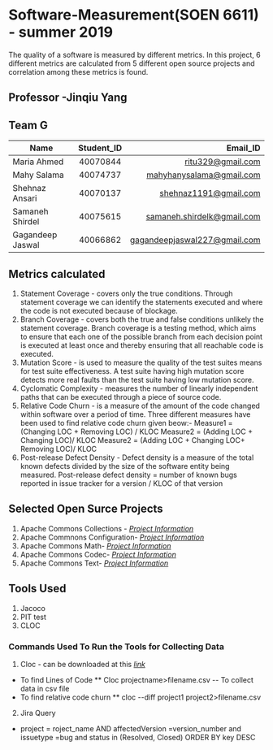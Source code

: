 # Software-Measurement(SOEN 6611) - summer 2019
The quality of a software is measured by different metrics. In this project, 6 different metrics are calculated from 5 different open source projects and correlation among these metrics is found. 
## Professor -Jinqiu Yang
## Team G 
| Name       | Student_ID           | Email_ID  |
| ------------- |:-------------:| -----:|
| Maria Ahmed    | 40070844  |ritu329@gmail.com |
| Mahy Salama    |  40074737      |   mahyhanysalama@gmail.com |
|Shehnaz Ansari  | 40070137     |   shehnaz1191@gmail.com |
|Samaneh Shirdel | 40075615      |   samaneh.shirdelk@gmail.com |
|Gagandeep Jaswal| 40066862      |   gagandeepjaswal227@gmail.com |
## Metrics calculated
1. Statement Coverage - covers only the true conditions. Through statement coverage we can identify the statements executed and where the code is not executed because of blockage. 
2. Branch Coverage - covers both the true and false conditions unlikely the statement coverage. Branch coverage is a testing method, which aims to ensure that each one of the possible branch from each decision point is executed at least once and thereby ensuring that all reachable code is executed. 
3. Mutation Score - is used to measure the quality of the test suites means for test suite effectiveness. A test suite having high mutation score detects more real faults than the test suite having low mutation score.
4. Cyclomatic Complexity - measures the number of linearly independent paths that can be executed through a piece of source code. 
5. Relative Code Churn - is a measure of the amount of the code changed within software over a period of time. Three different measures have been used to find relative code churn given beow:-
Measure1 = (Changing LOC + Removing LOC) / KLOC 
Measure2 = (Adding LOC + Changing LOC)/ KLOC 
Measure2 = (Adding LOC + Changing LOC+ Removing LOC)/ KLOC
6. Post-release Defect Density - Defect density is a measure of the total known defects divided by the size of the
software entity being measured.
Post-release defect density = number of known bugs reported in issue tracker for a version / KLOC of that version 
## Selected Open Surce Projects
1. Apache Commons Collections - _[Project Information](https://commons.apache.org/proper/commons-collections/)_
2. Apache Commnons Configuration- _[Project Information](https://commons.apache.org/proper/commons-configuration/)_
3. Apache Commons Math- _[Project Information](https://commons.apache.org/proper/commons-math/)_
4. Apache Commons Codec- _[Project Information](https://commons.apache.org/proper/commons-codec/)_
5. Apache Commons Text- _[Project Information](https://commons.apache.org/proper/commons-text/)_
## Tools Used
1. Jacoco 
2. PIT test 
3. CLOC

### Commands Used To Run the Tools for Collecting Data
1. Cloc - can be downloaded at this  _[link](https://commons.apache.org/proper/commons-collections/)_
* To find Lines of Code
** Cloc projectname>filename.csv -- To collect data in csv file
* To find relative code churn 
** cloc --diff project1 project2>filename.csv
2. Jira Query
* project = roject_name AND affectedVersion =version_number and issuetype =bug and  status in (Resolved, Closed) ORDER BY key DESC

